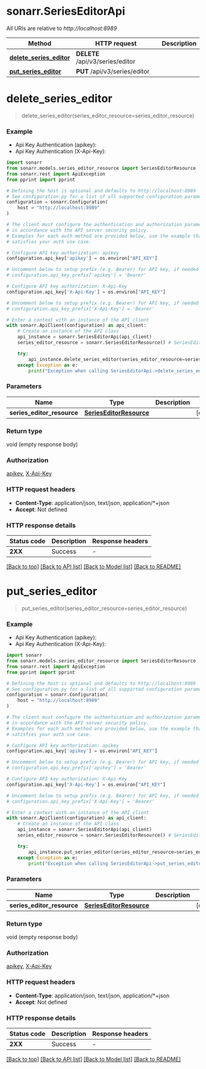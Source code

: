 # sonarr.SeriesEditorApi

All URIs are relative to *http://localhost:8989*

Method | HTTP request | Description
------------- | ------------- | -------------
[**delete_series_editor**](SeriesEditorApi.md#delete_series_editor) | **DELETE** /api/v3/series/editor | 
[**put_series_editor**](SeriesEditorApi.md#put_series_editor) | **PUT** /api/v3/series/editor | 


# **delete_series_editor**
> delete_series_editor(series_editor_resource=series_editor_resource)



### Example

* Api Key Authentication (apikey):
* Api Key Authentication (X-Api-Key):

```python
import sonarr
from sonarr.models.series_editor_resource import SeriesEditorResource
from sonarr.rest import ApiException
from pprint import pprint

# Defining the host is optional and defaults to http://localhost:8989
# See configuration.py for a list of all supported configuration parameters.
configuration = sonarr.Configuration(
    host = "http://localhost:8989"
)

# The client must configure the authentication and authorization parameters
# in accordance with the API server security policy.
# Examples for each auth method are provided below, use the example that
# satisfies your auth use case.

# Configure API key authorization: apikey
configuration.api_key['apikey'] = os.environ["API_KEY"]

# Uncomment below to setup prefix (e.g. Bearer) for API key, if needed
# configuration.api_key_prefix['apikey'] = 'Bearer'

# Configure API key authorization: X-Api-Key
configuration.api_key['X-Api-Key'] = os.environ["API_KEY"]

# Uncomment below to setup prefix (e.g. Bearer) for API key, if needed
# configuration.api_key_prefix['X-Api-Key'] = 'Bearer'

# Enter a context with an instance of the API client
with sonarr.ApiClient(configuration) as api_client:
    # Create an instance of the API class
    api_instance = sonarr.SeriesEditorApi(api_client)
    series_editor_resource = sonarr.SeriesEditorResource() # SeriesEditorResource |  (optional)

    try:
        api_instance.delete_series_editor(series_editor_resource=series_editor_resource)
    except Exception as e:
        print("Exception when calling SeriesEditorApi->delete_series_editor: %s\n" % e)
```



### Parameters


Name | Type | Description  | Notes
------------- | ------------- | ------------- | -------------
 **series_editor_resource** | [**SeriesEditorResource**](SeriesEditorResource.md)|  | [optional] 

### Return type

void (empty response body)

### Authorization

[apikey](../README.md#apikey), [X-Api-Key](../README.md#X-Api-Key)

### HTTP request headers

 - **Content-Type**: application/json, text/json, application/*+json
 - **Accept**: Not defined

### HTTP response details

| Status code | Description | Response headers |
|-------------|-------------|------------------|
**2XX** | Success |  -  |

[[Back to top]](#) [[Back to API list]](../README.md#documentation-for-api-endpoints) [[Back to Model list]](../README.md#documentation-for-models) [[Back to README]](../README.md)

# **put_series_editor**
> put_series_editor(series_editor_resource=series_editor_resource)



### Example

* Api Key Authentication (apikey):
* Api Key Authentication (X-Api-Key):

```python
import sonarr
from sonarr.models.series_editor_resource import SeriesEditorResource
from sonarr.rest import ApiException
from pprint import pprint

# Defining the host is optional and defaults to http://localhost:8989
# See configuration.py for a list of all supported configuration parameters.
configuration = sonarr.Configuration(
    host = "http://localhost:8989"
)

# The client must configure the authentication and authorization parameters
# in accordance with the API server security policy.
# Examples for each auth method are provided below, use the example that
# satisfies your auth use case.

# Configure API key authorization: apikey
configuration.api_key['apikey'] = os.environ["API_KEY"]

# Uncomment below to setup prefix (e.g. Bearer) for API key, if needed
# configuration.api_key_prefix['apikey'] = 'Bearer'

# Configure API key authorization: X-Api-Key
configuration.api_key['X-Api-Key'] = os.environ["API_KEY"]

# Uncomment below to setup prefix (e.g. Bearer) for API key, if needed
# configuration.api_key_prefix['X-Api-Key'] = 'Bearer'

# Enter a context with an instance of the API client
with sonarr.ApiClient(configuration) as api_client:
    # Create an instance of the API class
    api_instance = sonarr.SeriesEditorApi(api_client)
    series_editor_resource = sonarr.SeriesEditorResource() # SeriesEditorResource |  (optional)

    try:
        api_instance.put_series_editor(series_editor_resource=series_editor_resource)
    except Exception as e:
        print("Exception when calling SeriesEditorApi->put_series_editor: %s\n" % e)
```



### Parameters


Name | Type | Description  | Notes
------------- | ------------- | ------------- | -------------
 **series_editor_resource** | [**SeriesEditorResource**](SeriesEditorResource.md)|  | [optional] 

### Return type

void (empty response body)

### Authorization

[apikey](../README.md#apikey), [X-Api-Key](../README.md#X-Api-Key)

### HTTP request headers

 - **Content-Type**: application/json, text/json, application/*+json
 - **Accept**: Not defined

### HTTP response details

| Status code | Description | Response headers |
|-------------|-------------|------------------|
**2XX** | Success |  -  |

[[Back to top]](#) [[Back to API list]](../README.md#documentation-for-api-endpoints) [[Back to Model list]](../README.md#documentation-for-models) [[Back to README]](../README.md)

